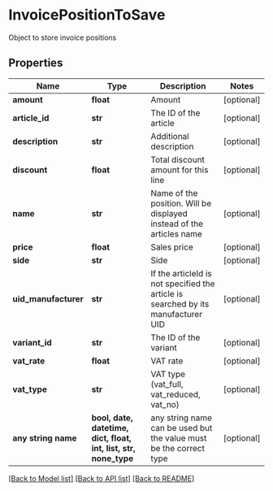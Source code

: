 # InvoicePositionToSave

Object to store invoice positions

## Properties
Name | Type | Description | Notes
------------ | ------------- | ------------- | -------------
**amount** | **float** | Amount | [optional] 
**article_id** | **str** | The ID of the article | [optional] 
**description** | **str** | Additional description | [optional] 
**discount** | **float** | Total discount amount for this line | [optional] 
**name** | **str** | Name of the position. Will be displayed instead of the articles name | [optional] 
**price** | **float** | Sales price | [optional] 
**side** | **str** | Side | [optional] 
**uid_manufacturer** | **str** | If the articleId is not specified the article is searched by its manufacturer UID | [optional] 
**variant_id** | **str** | The ID of the variant | [optional] 
**vat_rate** | **float** | VAT rate | [optional] 
**vat_type** | **str** | VAT type (vat_full, vat_reduced, vat_no) | [optional] 
**any string name** | **bool, date, datetime, dict, float, int, list, str, none_type** | any string name can be used but the value must be the correct type | [optional]

[[Back to Model list]](../README.md#documentation-for-models) [[Back to API list]](../README.md#documentation-for-api-endpoints) [[Back to README]](../README.md)


